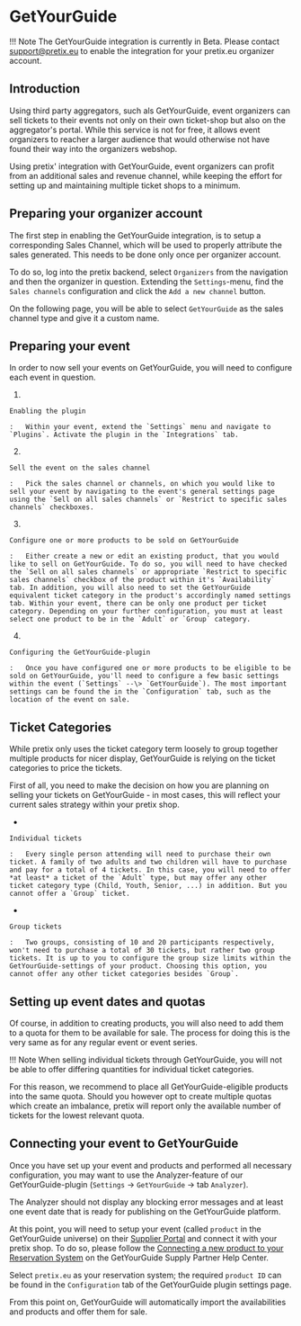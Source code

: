 # GetYourGuide

!!! Note 
    The GetYourGuide integration is currently in Beta. Please contact <support@pretix.eu> to enable the integration for your pretix.eu organizer account.

## Introduction

Using third party aggregators, such als GetYourGuide, event organizers can sell tickets to their events not only on their own ticket-shop but also on the aggregator's portal. While this service is not for free, it allows event organizers to reacher a larger audience that would otherwise not have found their way into the organizers webshop.

Using pretix' integration with GetYourGuide, event organizers can profit from an additional sales and revenue channel, while keeping the effort for setting up and maintaining multiple ticket shops to a minimum.

## Preparing your organizer account

The first step in enabling the GetYourGuide integration, is to setup a corresponding Sales Channel, which will be used to properly attribute the sales generated. This needs to be done only once per organizer account.

To do so, log into the pretix backend, select `Organizers` from the navigation and then the organizer in question. Extending the `Settings`-menu, find the `Sales channels` configuration and click the `Add a new channel` button.

On the following page, you will be able to select `GetYourGuide` as the sales channel type and give it a custom name.

## Preparing your event

In order to now sell your events on GetYourGuide, you will need to configure each event in question.

1.  

    Enabling the plugin

    :   Within your event, extend the `Settings` menu and navigate to `Plugins`. Activate the plugin in the `Integrations` tab.

2.  

    Sell the event on the sales channel

    :   Pick the sales channel or channels, on which you would like to sell your event by navigating to the event's general settings page using the `Sell on all sales channels` or `Restrict to specific sales channels` checkboxes.

3.  

    Configure one or more products to be sold on GetYourGuide

    :   Either create a new or edit an existing product, that you would like to sell on GetYourGuide. To do so, you will need to have checked the `Sell on all sales channels` or appropriate `Restrict to specific sales channels` checkbox of the product within it's `Availability` tab. In addition, you will also need to set the GetYourGuide equivalent ticket category in the product's accordingly named settings tab. Within your event, there can be only one product per ticket category. Depending on your further configuration, you must at least select one product to be in the `Adult` or `Group` category.

4.  

    Configuring the GetYourGuide-plugin

    :   Once you have configured one or more products to be eligible to be sold on GetYourGuide, you'll need to configure a few basic settings within the event (`Settings` --\> `GetYourGuide`). The most important settings can be found the in the `Configuration` tab, such as the location of the event on sale.

## Ticket Categories

While pretix only uses the ticket category term loosely to group together multiple products for nicer display, GetYourGuide is relying on the ticket categories to price the tickets.

First of all, you need to make the decision on how you are planning on selling your tickets on GetYourGuide - in most cases, this will reflect your current sales strategy within your pretix shop.

-   

    Individual tickets

    :   Every single person attending will need to purchase their own ticket. A family of two adults and two children will have to purchase and pay for a total of 4 tickets. In this case, you will need to offer *at least* a ticket of the `Adult` type, but may offer any other ticket category type (Child, Youth, Senior, ...) in addition. But you cannot offer a `Group` ticket.

-   

    Group tickets

    :   Two groups, consisting of 10 and 20 participants respectively, won't need to purchase a total of 30 tickets, but rather two group tickets. It is up to you to configure the group size limits within the GetYourGuide-settings of your product. Choosing this option, you cannot offer any other ticket categories besides `Group`.

## Setting up event dates and quotas

Of course, in addition to creating products, you will also need to add them to a quota for them to be available for sale. The process for doing this is the very same as for any regular event or event series.

!!! Note 
    When selling individual tickets through GetYourGuide, you will not be able to offer differing quantities for individual ticket categories.


For this reason, we recommend to place all GetYourGuide-eligible products into the same quota. Should you however opt to create multiple quotas which create an imbalance, pretix will report only the available number of tickets for the lowest relevant quota.

## Connecting your event to GetYourGuide

Once you have set up your event and products and performed all necessary configuration, you may want to use the Analyzer-feature of our GetYourGuide-plugin (`Settings` -\> `GetYourGuide` -\> tab `Analyzer`).

The Analyzer should not display any blocking error messages and at least one event date that is ready for publishing on the GetYourGuide platform.

At this point, you will need to setup your event (called `product` in the GetYourGuide universe) on their [Supplier Portal](https://suppliers.getyourguide.com/) and connect it with your pretix shop. To do so, please follow the [Connecting a new product to your Reservation System](https://supply.getyourguide.support/hc/en-us/articles/18008029689373-Connecting-a-new-product-to-your-Reservation-system) on the GetYourGuide Supply Partner Help Center.

Select `pretix.eu` as your reservation system; the required `product ID` can be found in the `Configuration` tab of the GetYourGuide plugin settings page.

From this point on, GetYourGuide will automatically import the availabilities and products and offer them for sale.
